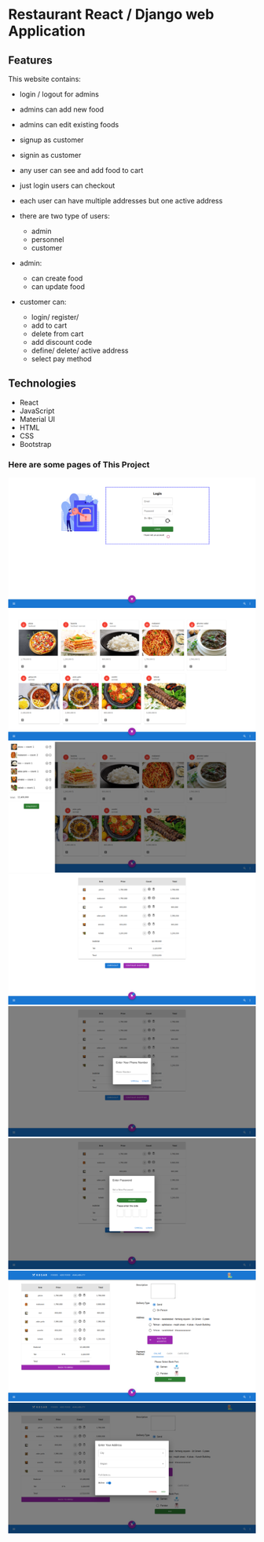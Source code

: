 # Restaurant React / Django web Application

## Features

This website contains:

* login / logout for admins
* admins can add new food
* admins can edit existing foods
* signup as customer
* signin as customer
* any user can see and add food to cart
* just login users can checkout
* each user can have multiple addresses but one active address
* there are two type of users:
    * admin
    * personnel
    * customer

* admin:
    * can create food
    * can update food

* customer can:
    * login/ register/ 
    * add to cart
    * delete from cart
    * add discount code
    * define/ delete/ active address
    * select pay method


## Technologies
 * React
 * JavaScript
 * Material UI
 * HTML
 * CSS
 * Bootstrap

### Here are some pages of This Project
![plot](media/ui_images/admin_login.png)
![plot](media/ui_images/home.png)
![plot](media/ui_images/cart.png)
![plot](media/ui_images/shopping_cart.png)
![plot](media/ui_images/login_customer.png)
![plot](media/ui_images/register_customer.png)
![plot](media/ui_images/checkout.png)
![plot](media/ui_images/add_new_address.png)
